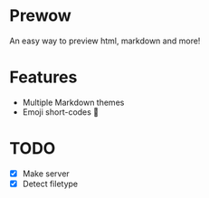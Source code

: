 # Prewow

An easy way to preview html, markdown and more!

# Features

-   Multiple Markdown themes
-   Emoji short-codes :gun:

# TODO

-   [x] Make server
-   [x] Detect filetype
